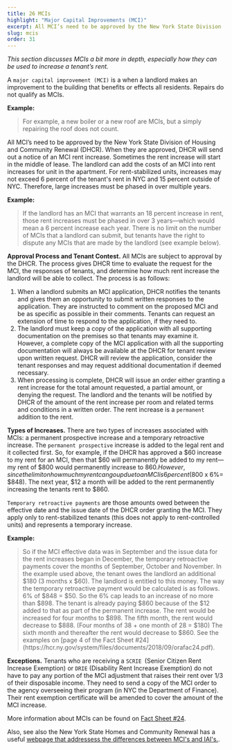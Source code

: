 ```yaml
---
title: 26 MCIs
highlight: "Major Capital Improvements (MCI)"
excerpt: All MCI’s need to be approved by the New York State Division
slug: mcis
order: 31
---
```


_This section discusses MCIs a bit more in depth, especially how they can be used to increase a tenant’s rent._

A `major capital improvement (MCI)` is a when a landlord makes an improvement to the building that benefits or effects all residents. Repairs do not qualify as MCIs.

**Example:** 
<blockquote style="border-left-style: solid; padding-left: 10px;"> For example, a new boiler or a new roof are MCIs, but a simply repairing the roof does not count.
</blockquote>

All MCI’s need to be approved by the New York State Division of Housing and Community Renewal (DHCR). When they are approved, DHCR will send out a notice of an MCI rent increase. Sometimes the rent increase will start in the middle of lease. The landlord can add the costs of an MCI into rent increases for unit in the apartment. For rent-stabilized units, increases may not exceed 6 percent of the tenant's rent in NYC and 15 percent outside of NYC. Therefore, large increases must be phased in over multiple years.

**Example:**
<blockquote style="border-left-style: solid; padding-left: 10px;"> If the landlord has an MCI that warrants an 18 percent increase in rent, those rent increases must be phased in over 3 years—which would mean a 6 percent increase each year. There is no limit on the number of MCIs that a landlord can submit, but tenants have the right to dispute any MCIs that are made by the landlord (see example below).
</blockquote>

**Approval Process and Tenant Contest.** All MCIs are subject to approval by the DHCR. The process gives DHCR time to evaluate the request for the MCI, the responses of tenants, and determine how much rent increase the landlord will be able to collect. The process is as follows:

1.	When a landlord submits an MCI application, DHCR notifies the tenants and gives them an opportunity to submit written responses to the application. They are instructed to comment on the proposed MCI and be as specific as possible in their comments. Tenants can request an extension of time to respond to the application, if they need to.
2.	The landlord must keep a copy of the application with all supporting documentation on the premises so that tenants may examine it. However, a complete copy of the MCI application with all the supporting documentation will always be available at the DHCR for tenant review upon written request. DHCR will review the application, consider the tenant responses and may request additional documentation if deemed necessary.
3.	When processing is complete, DHCR will issue an order either granting a rent increase for the total amount requested, a partial amount, or denying the request. The landlord and the tenants will be notified by DHCR of the amount of the rent increase per room and related terms and conditions in a written order. The rent increase is a `permanent` addition to the rent.

**Types of Increases.** There are two types of increases associated with MCIs:  a permanent prospective increase and a temporary retroactive increase. The `permanent prospective` increase is added to the legal rent and it collected first. So, for example, if the DHCR has approved a $60 increase to my rent for an MCI, then that $60 will permanently be added to my rent—my rent of $800 would permanently increase to $860. However, since the limit on how much my rent can go up due to an MCI is 6 percent ($800 x 6%= $848). The next year, $12 a month will be added to the rent permanently increasing the tenants rent to $860.

`Temporary retroactive payments` are those amounts owed between the effective date and the issue date of the DHCR order granting the MCI. They apply only to rent-stabilized tenants (this does not apply to rent-controlled units) and represents a temporary increase.

**Example:**
<blockquote style="border-left-style: solid; padding-left: 10px;"> So if the MCI effective data was in September and the issue data for the rent increases began in December, the temporary retroactive payments cover the months of September, October and November.  In the example used above, the tenant owes the landlord an additional $180 (3 months x $60). The landlord is entitled to this money. The way the temporary retroactive payment would be calculated is as follows. 6% of $848 = $50. So the 6% cap leads to an increase of no more than $898. The tenant is already paying $860 because of the $12 added to that as part of the permanent increase. The rent would be increased for four months to $898. The fifth month, the rent would decrease to $888. (Four months of 38 + one month of 28 = $180) The sixth month and thereafter the rent would decrease to $860. See the examples on [page 4 of the Fact Sheet #24](https://hcr.ny.gov/system/files/documents/2018/09/orafac24.pdf).
</blockquote>

**Exceptions.** Tenants who are receiving a `SCRIE `(Senior Citizen Rent Increase Exemption) or `DRIE` (Disability Rent Increase Exemption) do not have to pay any portion of the MCI adjustment that raises their rent over 1/3 of their disposable income. They need to send a copy of the MCI order to the agency overseeing their program (in NYC the Department of Finance). Their rent exemption certificate will be amended to cover the amount of the MCI increase.

More information about MCIs can be found on [Fact Sheet #24](https://hcr.ny.gov/system/files/documents/2018/09/orafac24.pdf).

Also, see also the New York State Homes and Community Renewal has a useful [webpage that addressess the differences between MCI's and IAI's.](https://hcr.ny.gov/apartment-improvements).
